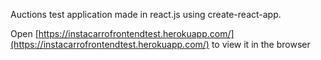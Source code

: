 Auctions test application made in react.js using create-react-app.

Open [https://instacarrofrontendtest.herokuapp.com/](https://instacarrofrontendtest.herokuapp.com/) to view it in the browser
